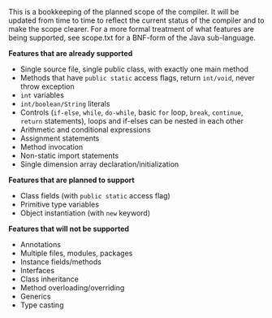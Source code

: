 This is a bookkeeping of the planned scope of the compiler. It will be updated from time to time to reflect the current status of the compiler and to make the scope clearer. For a more formal treatment of what features are being supported, see scope.txt for a BNF-form of the Java sub-language.

**Features that are already supported**

- Single source file, single public class, with exactly one main method
- Methods that have `public static` access flags, return `int/void`, never throw exception
- `int` variables
- `int/boolean/String` literals
- Controls (`if-else`, `while`, `do-while`, basic `for` loop, `break`, `continue`, `return` statements), loops and if-elses can be nested in each other
- Arithmetic and conditional expressions
- Assignment statements
- Method invocation
- Non-static import statements
- Single dimension array declaration/initialization

**Features that are planned to support**

- Class fields (with `public static` access flag)
- Primitive type variables
- Object instantiation (with `new` keyword)

**Features that will not be supported**

- Annotations
- Multiple files, modules, packages
- Instance fields/methods
- Interfaces
- Class inheritance
- Method overloading/overriding
- Generics
- Type casting

